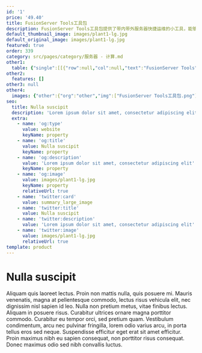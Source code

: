 ```yaml
---
id: '1'
price: '49.40'
title: FusionServer Tools工具包
description: FusionServer Tools工具包提供了带内带外服务器快捷运维的小工具，能够帮助客户在单机场景或者没有上层管理软件的场景，也能够快速便携的对服务器进行配置，故障诊断、例行巡检、系统部署。
default_thumbnail_image: images/plant1-lg.jpg
default_original_image: images/plant1-lg.jpg
featured: true
order: 339
category: src/pages/category/服务器 - 计算.md
other1: 
  table: {"single":[[{"row":null,"col":null,"text":"FusionServer Tools"},{"row":null,"col":null,"text":"描述"}],[{"row":null,"col":null,"text":"FusionServer Tools - uMate"},{"row":null,"col":null,"text":"轻量便携的工具支持远程对服务器进行批量巡检、日志收集（BMC日志和Linux系统日志）、固件版本升级、BIOS配置、BMC配置、HMM配置、电源控制和BIOS配置导出。"}],[{"row":null,"col":null,"text":"FusionServer Tools - Toolkit"},{"row":null,"col":null,"text":"FTK主要用于服务器的运维，面向专业的运维人员，提供硬件信息检查、BIOS配置、硬件信息诊断、RAID配置、带内BMC升级/BIOS升级/RAID卡升级、收集日志、硬盘擦除。\n"}],[{"row":null,"col":null,"text":"FusionServer Tools - SmartProvisioning\n"},{"row":null,"col":null,"text":"服务器嵌入式的配置、升级和系统部署解决方案，支持配置RAID，升级硬盘、网卡和RAID控制卡的固件,引导安装Windows、RHEL、SUSE、VMware、CentOS系列操作系统。"}],[{"row":null,"col":null,"text":"FusionServer Tools - InfoCollect\n"},{"row":null,"col":null,"text":"轻量便携、全面的日志收集工具，提供收集Windows、Linux系统日志、BMC、MM板、E9000以太交换板Fabric平面日志。\n"}],[{"row":null,"col":null,"text":"FusionServer Tools - LogAnalyze\n"},{"row":null,"col":null,"text":"支持分析BMC日志，解析设备基本信息，提供告警事件说明和处理建议，方便用户快速处理告警。\n"}],[{"row":null,"col":null,"text":"FusionServer Tools - uREST\n"},{"row":null,"col":null,"text":"基于RESTful的脚本工具，支持通过带内和带外的方式访问BMC，此工具能够协助运维人员通过简单的脚本对服务器进行自动化的配置和部署。"}]]}
other2:
  features: []
other3: null
other4:
  images: {"other":{"org":"other","img":["FusionServer Tools工具包.png"]}}
seo:
  title: Nulla suscipit
  description: 'Lorem ipsum dolor sit amet, consectetur adipiscing elit'
  extra:
    - name: 'og:type'
      value: website
      keyName: property
    - name: 'og:title'
      value: Nulla suscipit
      keyName: property
    - name: 'og:description'
      value: 'Lorem ipsum dolor sit amet, consectetur adipiscing elit'
      keyName: property
    - name: 'og:image'
      value: images/plant1-lg.jpg
      keyName: property
      relativeUrl: true
    - name: 'twitter:card'
      value: summary_large_image
    - name: 'twitter:title'
      value: Nulla suscipit
    - name: 'twitter:description'
      value: 'Lorem ipsum dolor sit amet, consectetur adipiscing elit'
    - name: 'twitter:image'
      value: images/plant1-lg.jpg
      relativeUrl: true
template: product
---
```


# Nulla suscipit

Aliquam quis laoreet lectus. Proin non mattis nulla, quis posuere mi. Mauris venenatis, magna at pellentesque commodo, lectus risus vehicula elit, nec dignissim nisl sapien id leo. Nulla non pretium metus, vitae finibus lectus. Aliquam in posuere risus. Curabitur ultrices ornare magna porttitor commodo. Curabitur eu tempor orci, sed pretium quam. Vestibulum condimentum, arcu nec pulvinar fringilla, lorem odio varius arcu, in porta tellus eros sed neque. Suspendisse efficitur eget erat sit amet efficitur. Proin maximus nibh eu sapien consequat, non porttitor risus consequat. Donec maximus odio sed nibh convallis luctus.